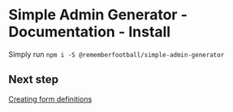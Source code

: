 # Simple Admin Generator - Documentation - Install

Simply run `npm i -S @rememberfootball/simple-admin-generator`

## Next step

[Creating form definitions](form-definitions.md)
